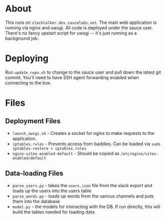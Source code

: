 About
=====

This runs on `slacktalker.dev.saucelabs.net`.  The main web application is running via nginx and uwsgi.  All code is deployed under the sauce user.  There's no fancy upstart script for uwsgi -- it's just running as a background job.

Deploying
=========

Run `update_repo.sh` to change to the sauce user and pull down the latest git commit.  You'll need to have SSH agent forwarding enabled when connecting to the box.

Files
=====

Deployment Files
----------------

 * `launch_uwsgi.sh` - Creates a socket for nginx to make requests to the application.
 * `iptables.rules` - Prevents access from baddies.  Can be loaded via `sudo iptables-restore < iptables.rules`
 * `nginx-sites-enabled-default` - Should be copied as `/etc/nginx/sites-enabled/default`

Data-loading Files
------------------

 * `parse_users.py` - takes the `users.json` file from the slack export and loads up the users into the users table
 * `parse_words.py` - loads up words from the various channels and puts them into the database
 * `model.py` - the models for interacting with the DB.  If run directly, this will build the tables needed for loading data
